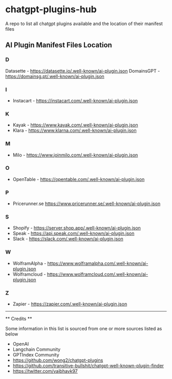 # chatgpt-plugins-hub
A repo to list all chatgpt plugins available and the location of their manifest files

## AI Plugin Manifest Files Location

### D
Datasette - https://datasette.io/.well-known/ai-plugin.json
DomainsGPT - https://domainsg.pt/.well-known/ai-plugin.json

### I

* Instacart - https://instacart.com/.well-known/ai-plugin.json

### K

* Kayak - https://www.kayak.com/.well-known/ai-plugin.json
* Klara - https://www.klarna.com/.well-known/ai-plugin.json 

### M

* Milo - https://www.joinmilo.com/.well-known/ai-plugin.json

### O

* OpenTable - https://opentable.com/.well-known/ai-plugin.json

### P
* Pricerunner.se https://www.pricerunner.se/.well-known/ai-plugin.json

### S

* Shopify - https://server.shop.app/.well-known/ai-plugin.json
* Speak - https://api.speak.com/.well-known/ai-plugin.json
* Slack - https://slack.com/.well-known/ai-plugin.json

### W

* WolframAlpha - https://www.wolframalpha.com/.well-known/ai-plugin.json
* Wolframcloud - https://www.wolframcloud.com/.well-known/ai-plugin.json

### Z

* Zapier - https://zapier.com/.well-known/ai-plugin.json

----------------------------------------------------------

** Credits **

Some information in this list is sourced from one or more sources listed as below

* OpenAI
* Langchain Community
* GPTIndex Community
* https://github.com/wong2/chatgpt-plugins
* https://github.com/transitive-bullshit/chatgpt-well-known-plugin-finder
* https://twitter.com/vaibhavk97
